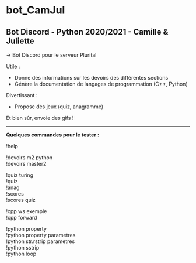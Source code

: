 # bot_CamJul
Bot Discord - Python 2020/2021 - Camille &amp; Juliette
--

-> Bot Discord pour le serveur Plurital

Utile :
- Donne des informations sur les devoirs des différentes sections
- Génère la documentation de langages de programmation (C++, Python)

Divertissant :
- Propose des jeux (quiz, anagramme)

Et bien sûr, envoie des gifs !

---------------------------------------------

**Quelques commandes pour le tester :**

!help

!devoirs m2 python<br/>
!devoirs master2

!quiz turing<br/>
!quiz<br/>
!anag<br/>
!scores<br/>
!scores quiz

!cpp ws exemple<br/>
!cpp forward

!python property<br/>
!python property parametres<br/>
!python str.rstrip parametres<br/>
!python sstrip<br/>
!python loop
